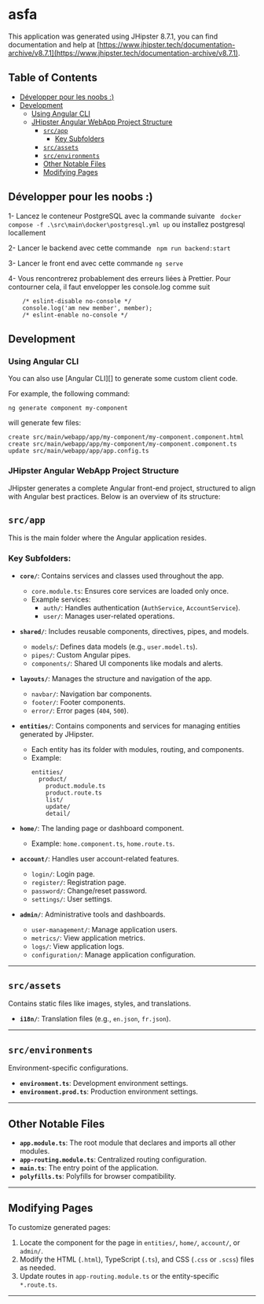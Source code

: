 # asfa

This application was generated using JHipster 8.7.1, you can find documentation and help at [https://www.jhipster.tech/documentation-archive/v8.7.1](https://www.jhipster.tech/documentation-archive/v8.7.1).

## Table of Contents

- [Développer pour les noobs :)](#développer-pour-les-noobs-)
- [Development](#development)
  - [Using Angular CLI](#using-angular-cli)
  - [JHipster Angular WebApp Project Structure](#jhipster-angular-webapp-project-structure)
    - [`src/app`](#srcapp)
      - [Key Subfolders](#key-subfolders)
    - [`src/assets`](#srcassets)
    - [`src/environments`](#srcenvironments)
    - [Other Notable Files](#other-notable-files)
    - [Modifying Pages](#modifying-pages)

## Développer pour les noobs :)

1- Lancez le conteneur PostgreSQL avec la commande suivante ` docker compose -f .\src\main\docker\postgresql.yml up` ou installez postgresql locallement

2- Lancer le backend avec cette commande `  npm run backend:start  `

3- Lancer le front end avec cette commande `ng serve`

4- Vous rencontrerez probablement des erreurs liées à Prettier. Pour contourner cela, il faut envelopper les console.log comme suit

```
    /* eslint-disable no-console */
    console.log('am new member', member);
    /* eslint-enable no-console */
```

## Development

### Using Angular CLI

You can also use [Angular CLI][] to generate some custom client code.

For example, the following command:

```
ng generate component my-component
```

will generate few files:

```
create src/main/webapp/app/my-component/my-component.component.html
create src/main/webapp/app/my-component/my-component.component.ts
update src/main/webapp/app/app.config.ts
```

### JHipster Angular WebApp Project Structure

JHipster generates a complete Angular front-end project, structured to align with Angular best practices. Below is an overview of its structure:

## `src/app`

This is the main folder where the Angular application resides.

### Key Subfolders:

- **`core/`**: Contains services and classes used throughout the app.

  - `core.module.ts`: Ensures core services are loaded only once.
  - Example services:
    - `auth/`: Handles authentication (`AuthService`, `AccountService`).
    - `user/`: Manages user-related operations.

- **`shared/`**: Includes reusable components, directives, pipes, and models.

  - `models/`: Defines data models (e.g., `user.model.ts`).
  - `pipes/`: Custom Angular pipes.
  - `components/`: Shared UI components like modals and alerts.

- **`layouts/`**: Manages the structure and navigation of the app.

  - `navbar/`: Navigation bar components.
  - `footer/`: Footer components.
  - `error/`: Error pages (`404`, `500`).

- **`entities/`**: Contains components and services for managing entities generated by JHipster.

  - Each entity has its folder with modules, routing, and components.
  - Example:
    ```
    entities/
      product/
        product.module.ts
        product.route.ts
        list/
        update/
        detail/
    ```

- **`home/`**: The landing page or dashboard component.

  - Example: `home.component.ts`, `home.route.ts`.

- **`account/`**: Handles user account-related features.

  - `login/`: Login page.
  - `register/`: Registration page.
  - `password/`: Change/reset password.
  - `settings/`: User settings.

- **`admin/`**: Administrative tools and dashboards.
  - `user-management/`: Manage application users.
  - `metrics/`: View application metrics.
  - `logs/`: View application logs.
  - `configuration/`: Manage application configuration.

---

## `src/assets`

Contains static files like images, styles, and translations.

- **`i18n/`**: Translation files (e.g., `en.json`, `fr.json`).

---

## `src/environments`

Environment-specific configurations.

- **`environment.ts`**: Development environment settings.
- **`environment.prod.ts`**: Production environment settings.

---

## Other Notable Files

- **`app.module.ts`**: The root module that declares and imports all other modules.
- **`app-routing.module.ts`**: Centralized routing configuration.
- **`main.ts`**: The entry point of the application.
- **`polyfills.ts`**: Polyfills for browser compatibility.

---

## Modifying Pages

To customize generated pages:

1. Locate the component for the page in `entities/`, `home/`, `account/`, or `admin/`.
2. Modify the HTML (`.html`), TypeScript (`.ts`), and CSS (`.css` or `.scss`) files as needed.
3. Update routes in `app-routing.module.ts` or the entity-specific `*.route.ts`.

---

